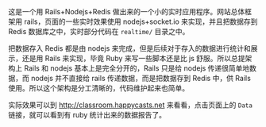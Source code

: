 这是一个用 Rails+Nodejs+Redis 做出来的一个小的实时应用程序。网站总体框架用 rails，页面的一些实时效果使用 nodejs+socket.io 来实现，并且把数据存到 Redis 数据库之中，实时部分代码在 `realtime/` 目录之中。

把数据存入 Redis 都是由 nodejs 来完成，但是后续对于存入的数据进行统计和展示，还是用 Rails 来实现，毕竟 Ruby 来写一些脚本还是比 js 舒服。所以总提架构上 Rails 和 nodejs 基本上是完全分开的，Rails 只是给 nodejs 传递很简单地数据，而 nodejs 并不直接给 rails 传递数据，而是把数据存到 Redis 中，供 Rails 使用。所以这个架构是分工清晰的，代码维护起来也简单。

实际效果可以到 <http://classroom.happycasts.net> 来看看，点击页面上的 `Data` 链接，就可以看到有 ruby 统计出来的数据报告了。
